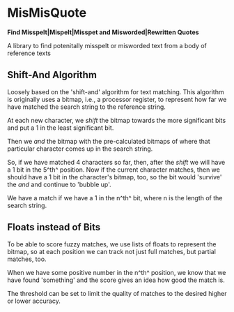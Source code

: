 # MisMisQuote

**Find Misspelt|Mispelt|Misspet and Misworded|Rewritten Quotes**

A library to find potenitally misspelt or misworded text from a body of reference texts

## Shift-And Algorithm

Loosely based on the 'shift-and' algorithm for text matching. This algorithm is originally
uses a bitmap, i.e., a processor register, to represent how far we have matched the
search string to the reference string.

At each new character, we _shift_ the bitmap towards the more significant bits and put a 1 in
the least significant bit.

Then we _and_ the bitmap with the pre-calculated bitmaps of where that particular character
comes up in the search string.

So, if we have matched 4 characters so far, then, after the _shift_ we will have a 1 bit
in the 5^th^ position. Now if the current character matches, then we should have a 1 bit
in the character's bitmap, too, so the bit would 'survive' the _and_ and continue
to 'bubble up'.

We have a match if we have a 1 in the n^th^ bit, where n is the length of the search string.

## Floats instead of Bits

To be able to score fuzzy matches, we use lists of floats to represent the bitmap, so
at each position we can track not just full matches, but partial matches, too.

When we have some positive number in the n^th^ position, we know that we have found
'something' and the score gives an idea how good the match is.

The threshold can be set to limit the quality of matches to the desired higher or
lower accuracy.
